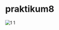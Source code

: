 # praktikum8
![1 1](https://user-images.githubusercontent.com/115911491/206077080-7dabe2f1-3cc4-4ea2-99ae-793e6168cf64.jpeg)
